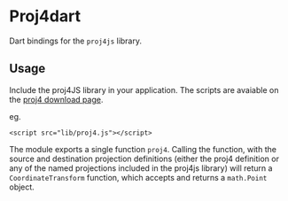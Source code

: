 # Proj4dart #

Dart bindings for the `proj4js` library.

## Usage ##

Include the proj4JS library in your application. The scripts are avaiable on the
[proj4 download page](https://github.com/proj4js/proj4js).

eg.

    <script src="lib/proj4.js"></script>
    
The module exports a single function `proj4`. Calling the function, with
the source and destination projection definitions (either the proj4 definition
or any of the named projections included in the proj4js library) will return
a `CoordinateTransform` function, which accepts and returns a `math.Point`
object.